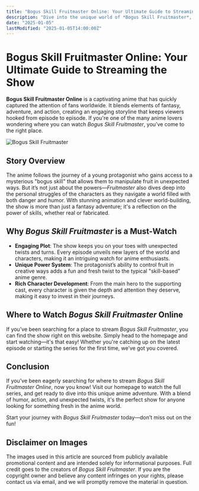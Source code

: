 ```yaml
---
title: "Bogus Skill Fruitmaster Online: Your Ultimate Guide to Streaming the Show"
description: "Dive into the unique world of *Bogus Skill Fruitmaster*, an online anime that’s taking the community by storm. Find out where to watch it, and explore its storyline and appeal."
date: "2025-01-05"
lastModified: "2025-01-05T14:00:00Z"
---
```


# Bogus Skill Fruitmaster Online: Your Ultimate Guide to Streaming the Show

**Bogus Skill Fruitmaster Online** is a captivating anime that has quickly captured the attention of fans worldwide. It blends elements of fantasy, adventure, and action, creating an engaging storyline that keeps viewers hooked from episode to episode. If you're one of the many anime lovers wondering where you can watch *Bogus Skill Fruitmaster*, you’ve come to the right place.

![Bogus Skill Fruitmaster](/pic/bogus-skill-fruitmaster1.png "Bogus Skill Fruitmaster")

## Story Overview

The anime follows the journey of a young protagonist who gains access to a mysterious "bogus skill" that allows them to manipulate fruit in unexpected ways. But it’s not just about the powers—*Fruitmaster* also dives deep into the personal struggles of the characters as they navigate a world filled with both danger and humor. With stunning animation and clever world-building, the show is more than just a fantasy adventure; it's a reflection on the power of skills, whether real or fabricated.

## Why *Bogus Skill Fruitmaster* is a Must-Watch

- **Engaging Plot**: The show keeps you on your toes with unexpected twists and turns. Every episode unveils new layers of the world and characters, making it an intriguing watch for anime enthusiasts.
- **Unique Power System**: The protagonist’s ability to control fruit in creative ways adds a fun and fresh twist to the typical "skill-based" anime genre.
- **Rich Character Development**: From the main hero to the supporting cast, every character is given the depth and attention they deserve, making it easy to invest in their journeys.

## Where to Watch *Bogus Skill Fruitmaster* Online

If you’ve been searching for a place to stream *Bogus Skill Fruitmaster*, you can find the show right on this website. Simply head to the homepage and start watching—it's that easy! Whether you're catching up on the latest episode or starting the series for the first time, we’ve got you covered.

## Conclusion

If you’ve been eagerly searching for where to stream *Bogus Skill Fruitmaster Online*, now you know! Visit our homepage to watch the full series, and get ready to dive into this unique anime adventure. With a blend of humor, action, and unexpected twists, it's the perfect show for anyone looking for something fresh in the anime world.

Start your journey with *Bogus Skill Fruitmaster* today—don’t miss out on the fun!

## Disclaimer on Images

The images used in this article are sourced from publicly available promotional content and are intended solely for informational purposes. Full credit goes to the creators of *Bogus Skill Fruitmaster*. If you are the copyright owner and believe any content infringes on your rights, please contact us via email, and we will promptly remove the material in question.
